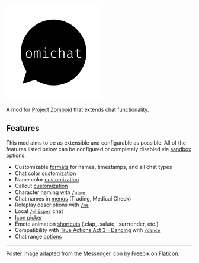<a href="https://steamcommunity.com/sharedfiles/filedetails/?id=3040299907">
<img src="./docs/images/poster.png" width=256 height=256 />
</a>

A mod for [Project Zomboid](https://projectzomboid.com) that extends chat functionality.

## Features

This mod aims to be as extensible and configurable as possible.
All of the features listed below can be configured or completely disabled via [sandbox options](docs/sandbox-options.md).

- Customizable [formats](docs/format-strings.md) for names, timestamps, and all chat types
- Chat color [customization](docs/sandbox-options.md#allowsetchatcolors)
- Name color [customization](docs/sandbox-options.md#allowsetnamecolor)
- Callout [customization](docs/sandbox-options.md#allowcustomshouts)
- Character naming with [`/name`](docs/sandbox-options.md#allowsetname)
- Chat names in [menus](docs/sandbox-options.md#menunameformat) (Trading, Medical Check)
- Roleplay descriptions with [`/me`](docs/sandbox-options.md#mechatformat)
- Local [`/whisper`](docs/sandbox-options.md#whisperchatformat) chat
- [Icon picker](docs/sandbox-options.md#enableemojipicker)
- Emote animation [shortcuts](docs/emotes.md) (.clap, .salute, .surrrender, etc.)
- Compatibility with [True Actions Act 3 - Dancing](https://steamcommunity.com/sharedfiles/filedetails/?id=2648779556) with [`/dance`](docs/sandbox-options.md#enabletadcompat)
- Chat range [options](docs/sandbox-options.md#sayrange)

---
Poster image adapted from the Messenger icon by [Freepik on Flaticon](https://www.flaticon.com/free-icons/message).
